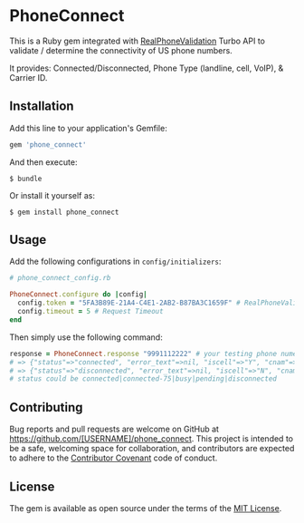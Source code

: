 # PhoneConnect

This is a Ruby gem integrated with [RealPhoneValidation](https://realphonevalidation.com/) Turbo API to validate / determine the connectivity of US phone numbers.

It provides: Connected/Disconnected, Phone Type (landline, cell, VoIP), & Carrier ID.

## Installation

Add this line to your application's Gemfile:

```ruby
gem 'phone_connect'
```

And then execute:

    $ bundle

Or install it yourself as:

    $ gem install phone_connect

## Usage

Add the following configurations in `config/initializers`:

```ruby
# phone_connect_config.rb

PhoneConnect.configure do |config|
  config.token = "5FA3B89E-21A4-C4E1-2AB2-B87BA3C1659F" # RealPhoneValidation Token
  config.timeout = 5 # Request Timeout
end
```

Then simply use the following command:
```ruby
response = PhoneConnect.response "9991112222" # your testing phone numebr
# => {"status"=>"connected", "error_text"=>nil, "iscell"=>"Y", "cnam"=>"WIRELESS CALLER", "carrier"=>"Verizon Wireless"}
# => {"status"=>"disconnected", "error_text"=>nil, "iscell"=>"N", "cnam"=>"Unavailable", "carrier"=>"Pioneer Tel Coop"}
# status could be connected|connected-75|busy|pending|disconnected
```

## Contributing

Bug reports and pull requests are welcome on GitHub at https://github.com/[USERNAME]/phone_connect. This project is intended to be a safe, welcoming space for collaboration, and contributors are expected to adhere to the [Contributor Covenant](contributor-covenant.org) code of conduct.


## License

The gem is available as open source under the terms of the [MIT License](http://opensource.org/licenses/MIT).
